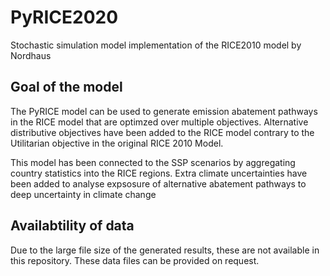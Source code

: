 # PyRICE2020
Stochastic simulation model implementation of the RICE2010 model by Nordhaus

## Goal of the model
The PyRICE model can be used to generate emission abatement pathways in the RICE model that are optimzed over multiple objectives. Alternative distributive objectives have been added to the RICE model contrary to the Utilitarian objective in the original RICE 2010 Model.

This model has been connected to the SSP scenarios by aggregating country statistics into the RICE regions. Extra climate uncertainties have been added to analyse expsosure of alternative abatement pathways to deep uncertainty in climate change

## Availabtility of data
Due to the large file size of the generated results, these are not available in this repository. These data files can be provided on request. 
